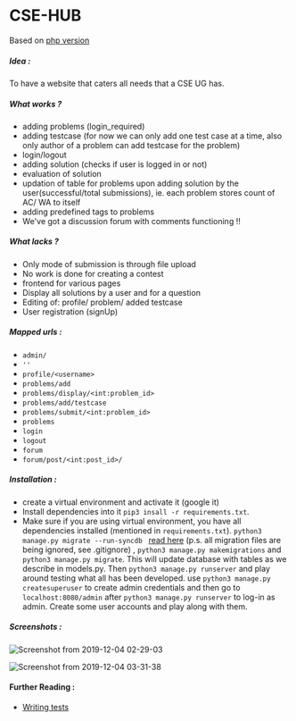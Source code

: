 # CSE-HUB

Based on [php version](https://github.com/harshraj22/contest)

##### Idea :
To have a website that caters all needs that a CSE UG has.

##### What works ?

* adding problems (login_required)
* adding testcase (for now we can only add one test case at a time, also only author of a problem can add testcase for the problem)
* login/logout
* adding solution (checks if user is logged in or not)
* evaluation of solution
* updation of table for problems upon adding solution by the user(successful/total submissions), ie. each problem stores count of AC/ WA to itself
* adding predefined tags to problems
* We've got a discussion forum with comments functioning !!

##### What lacks ?

* Only mode of submission is through file upload
* No work is done for creating a contest
* frontend for various pages
* Display all solutions by a user and for a question
* Editing of: profile/ problem/ added testcase
* User registration (signUp)

##### Mapped urls :

* ```admin/```
* ```''```
* ```profile/<username>```
* ```problems/add```
* ```problems/display/<int:problem_id>```
* ```problems/add/testcase```
* ```problems/submit/<int:problem_id>```
* ```problems```
* ```login```
* ```logout```
* ```forum```
* ```forum/post/<int:post_id>/```

##### Installation :

* create a virtual environment and activate it (google it)
* Install dependencies into it ```pip3 insall -r requirements.txt```.
* Make sure if you are using virtual environment, you have all dependencies installed (mentioned in ```requirements.txt```). ```python3 manage.py migrate --run-syncdb ``` [read here](https://stackoverflow.com/a/37799885/10127204) (p.s. all migration files are being ignored, see .gitignore) , ```python3 manage.py makemigrations``` and ```python3 manage.py migrate```. This will update database with tables as we describe in models.py. Then ```python3 manage.py runserver``` and play around testing what all has been developed.
use ```python3 manage.py createsuperuser``` to create admin credentials and then go to ```localhost:8080/admin``` after ```python3 manage.py runserver``` to log-in as admin. Create some user accounts and play along with them.

##### Screenshots :
![Screenshot from 2019-12-04 02-29-03](https://user-images.githubusercontent.com/46635452/70089367-f0fab600-163d-11ea-81d9-fa1441ac95ac.png)

![Screenshot from 2019-12-04 03-31-38](https://user-images.githubusercontent.com/46635452/70093670-ed1f6180-1646-11ea-9b39-3c318603edbe.png)


#### Further Reading :
* [Writing tests](https://developer.mozilla.org/en-US/docs/Learn/Server-side/Django/Testing)
